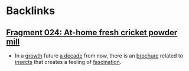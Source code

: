 
# Backlinks
## [Fragment 024: At-home fresh cricket powder mill](<Fragment 024: At-home fresh cricket powder mill.md>)
- In a [growth](<growth.md>) future [a decade](<a decade.md>) from now, there is an [brochure](<brochure.md>) related to [insects](<insects.md>) that creates a feeling of [fascination](<fascination.md>).

